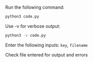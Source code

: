 Run the following command:
```sh
python3 code.py
```

Use -v for verbose output:
```sh
python3 -v code.py
```

Enter the following inputs:
`key`,
`filename`

Check file entered for output and errors
